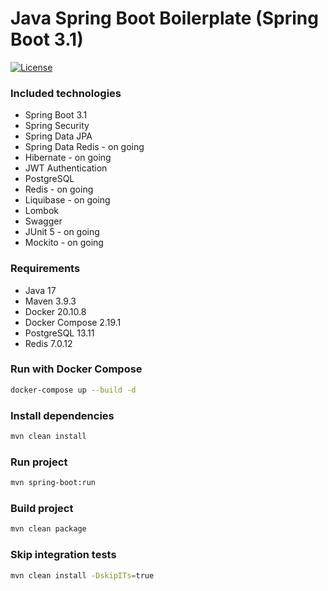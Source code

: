 # Java Spring Boot Boilerplate (Spring Boot 3.1)

[![License](https://img.shields.io/badge/License-MIT-blue.svg)](https://opensource.org/licenses/MIT)

### Included technologies
- Spring Boot 3.1
- Spring Security
- Spring Data JPA
- Spring Data Redis - on going
- Hibernate - on going
- JWT Authentication
- PostgreSQL
- Redis - on going
- Liquibase - on going
- Lombok
- Swagger
- JUnit 5 - on going
- Mockito - on going

### Requirements
- Java 17
- Maven 3.9.3
- Docker 20.10.8
- Docker Compose 2.19.1
- PostgreSQL 13.11
- Redis 7.0.12

### Run with Docker Compose
```bash
docker-compose up --build -d
```

### Install dependencies
```bash
mvn clean install
```

### Run project
```bash
mvn spring-boot:run 
```

### Build project
```bash
mvn clean package
```

### Skip integration tests
```bash
mvn clean install -DskipITs=true
```
